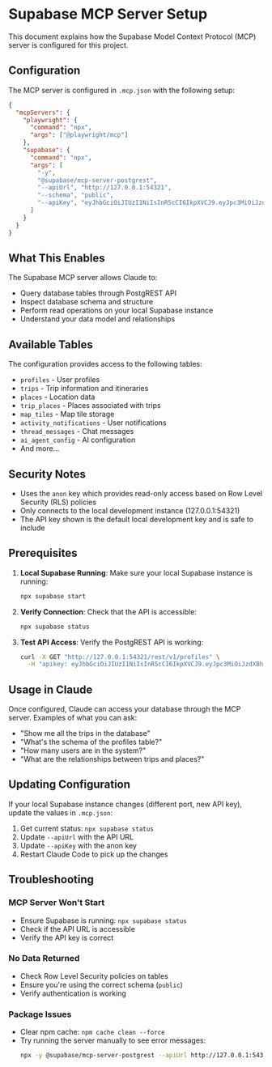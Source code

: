 # Supabase MCP Server Setup

This document explains how the Supabase Model Context Protocol (MCP) server is configured for this project.

## Configuration

The MCP server is configured in `.mcp.json` with the following setup:

```json
{
  "mcpServers": {
    "playwright": {
      "command": "npx",
      "args": ["@playwright/mcp"]
    },
    "supabase": {
      "command": "npx",
      "args": [
        "-y",
        "@supabase/mcp-server-postgrest",
        "--apiUrl", "http://127.0.0.1:54321",
        "--schema", "public",
        "--apiKey", "eyJhbGciOiJIUzI1NiIsInR5cCI6IkpXVCJ9.eyJpc3MiOiJzdXBhYmFzZS1kZW1vIiwicm9sZSI6ImFub24iLCJleHAiOjE5ODM4MTI5OTZ9.CRXP1A7WOeoJeXxjNni43kdQwgnWNReilDMblYTn_I0"
      ]
    }
  }
}
```

## What This Enables

The Supabase MCP server allows Claude to:
- Query database tables through PostgREST API
- Inspect database schema and structure
- Perform read operations on your local Supabase instance
- Understand your data model and relationships

## Available Tables

The configuration provides access to the following tables:
- `profiles` - User profiles
- `trips` - Trip information and itineraries
- `places` - Location data
- `trip_places` - Places associated with trips
- `map_tiles` - Map tile storage
- `activity_notifications` - User notifications
- `thread_messages` - Chat messages
- `ai_agent_config` - AI configuration
- And more...

## Security Notes

- Uses the `anon` key which provides read-only access based on Row Level Security (RLS) policies
- Only connects to the local development instance (127.0.0.1:54321)
- The API key shown is the default local development key and is safe to include

## Prerequisites

1. **Local Supabase Running**: Make sure your local Supabase instance is running:
   ```bash
   npx supabase start
   ```

2. **Verify Connection**: Check that the API is accessible:
   ```bash
   npx supabase status
   ```

3. **Test API Access**: Verify the PostgREST API is working:
   ```bash
   curl -X GET "http://127.0.0.1:54321/rest/v1/profiles" \
     -H "apikey: eyJhbGciOiJIUzI1NiIsInR5cCI6IkpXVCJ9.eyJpc3MiOiJzdXBhYmFzZS1kZW1vIiwicm9sZSI6ImFub24iLCJleHAiOjE5ODM4MTI5OTZ9.CRXP1A7WOeoJeXxjNni43kdQwgnWNReilDMblYTn_I0"
   ```

## Usage in Claude

Once configured, Claude can access your database through the MCP server. Examples of what you can ask:

- "Show me all the trips in the database"
- "What's the schema of the profiles table?"
- "How many users are in the system?"
- "What are the relationships between trips and places?"

## Updating Configuration

If your local Supabase instance changes (different port, new API key), update the values in `.mcp.json`:

1. Get current status: `npx supabase status`
2. Update `--apiUrl` with the API URL
3. Update `--apiKey` with the anon key
4. Restart Claude Code to pick up the changes

## Troubleshooting

### MCP Server Won't Start
- Ensure Supabase is running: `npx supabase status`
- Check if the API URL is accessible
- Verify the API key is correct

### No Data Returned
- Check Row Level Security policies on tables
- Ensure you're using the correct schema (`public`)
- Verify authentication is working

### Package Issues
- Clear npm cache: `npm cache clean --force`
- Try running the server manually to see error messages:
  ```bash
  npx -y @supabase/mcp-server-postgrest --apiUrl http://127.0.0.1:54321 --schema public --apiKey YOUR_KEY
  ```